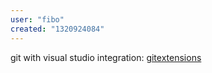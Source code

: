 ```yaml
---
user: "fibo"
created: "1320924084"
---
```


git with visual studio integration: [gitextensions](http://code.google.com/p/gitextensions/)
